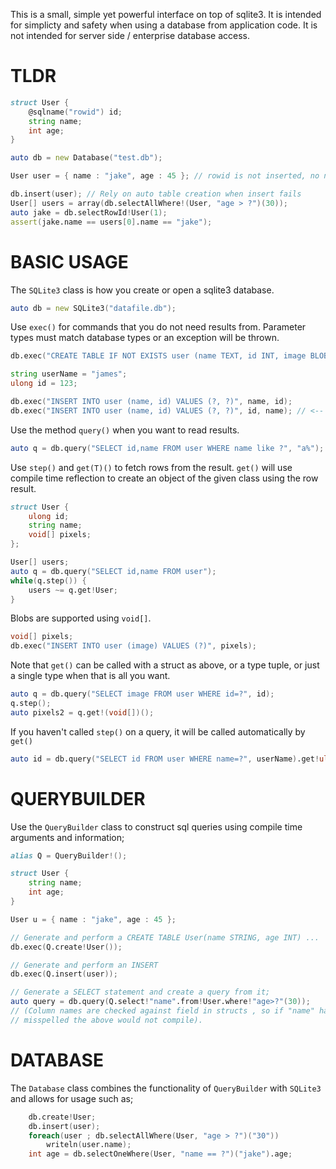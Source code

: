 
This is a small, simple yet powerful interface on top of sqlite3.
It is intended for simplicty and safety when using a database from
application code. It is not intended for server side / enterprise
database access.

TLDR
====

```D
struct User {
	@sqlname("rowid") id;
	string name;
	int age;
}

auto db = new Database("test.db");

User user = { name : "jake", age : 45 }; // rowid is not inserted, no need to set

db.insert(user); // Rely on auto table creation when insert fails
User[] users = array(db.selectAllWhere!(User, "age > ?")(30));
auto jake = db.selectRowId!User(1);
assert(jake.name == users[0].name == "jake");
```


BASIC USAGE
===========

The `SQLite3` class is how you create or open a sqlite3 database.

```D
auto db = new SQLite3("datafile.db");
```

Use `exec()` for commands that you do not need results from. Parameter types must
match database types or an exception will be thrown.

```D
db.exec("CREATE TABLE IF NOT EXISTS user (name TEXT, id INT, image BLOB)");

string userName = "james";
ulong id = 123;

db.exec("INSERT INTO user (name, id) VALUES (?, ?)", name, id);
db.exec("INSERT INTO user (name, id) VALUES (?, ?)", id, name); // <-- Will throw an exception
```

Use the  method `query()` when you want to read results.

```D
auto q = db.query("SELECT id,name FROM user WHERE name like ?", "a%");
```

Use `step()` and `get(T)()` to fetch rows from the result. `get()` will
use compile time reflection to create an object of the given class using the row result.

```D
struct User {
    ulong id;
    string name;
    void[] pixels;
};

User[] users;
auto q = db.query("SELECT id,name FROM user");
while(q.step()) {
    users ~= q.get!User;
}
```

Blobs are supported using `void[]`.

```D
void[] pixels;
db.exec("INSERT INTO user (image) VALUES (?)", pixels);
```

Note that `get()` can be called with a struct as above, or a type tuple, or
just a single type when that is all you want. 

```D
auto q = db.query("SELECT image FROM user WHERE id=?", id);
q.step();
auto pixels2 = q.get!(void[])();
```

If you haven't called `step()` on a query, it will be called automatically by `get()`

```D
auto id = db.query("SELECT id FROM user WHERE name=?", userName).get!ulong();
```


QUERYBUILDER
============

Use the `QueryBuilder` class to construct sql queries using compile time
arguments and information;

```D
alias Q = QueryBuilder!();

struct User {
    string name;
    int age;
}

User u = { name : "jake", age : 45 };

// Generate and perform a CREATE TABLE User(name STRING, age INT) ...
db.exec(Q.create!User());

// Generate and perform an INSERT
db.exec(Q.insert(user));

// Generate a SELECT statement and create a query from it;
auto query = db.query(Q.select!"name".from!User.where!"age>?"(30));
// (Column names are checked against field in structs , so if "name" had been
// misspelled the above would not compile).
```


DATABASE
========

The `Database` class combines the functionality of `QueryBuilder` with `SQLite3` and
allows for usage such as;

```D
	db.create!User;
	db.insert(user);
	foreach(user ; db.selectAllWhere(User, "age > ?")("30"))
		writeln(user.name);
	int age = db.selectOneWhere(User, "name == ?")("jake").age;
```
